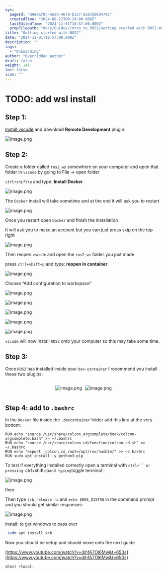 ```yaml
---
sys:
  pageId: "89e0a78c-4e2b-4070-b327-d28cb0694742"
  createdTime: "2024-08-21T00:24:00.000Z"
  lastEditedTime: "2024-11-01T18:57:00.000Z"
  propFilepath: "docs/Guides/intro_to_ROS2/Getting started with ROS2.md"
title: "Getting started with ROS2"
date: "2024-11-01T18:57:00.000Z"
description: ""
tags:
  - "Onboarding"
author: "Overridden author"
draft: false
weight: 141
toc: false
icon: ""
---
```


# TODO: add wsl install

## Step 1:

[Install vscode](https://code.visualstudio.com/download) and download **Remote Development** plugin:

![image.png](https://prod-files-secure.s3.us-west-2.amazonaws.com/d518164a-d88e-44d1-a4ee-3adb3bd8bce0/efb52993-1881-4a40-b95e-6f020334f022/image.png?X-Amz-Algorithm=AWS4-HMAC-SHA256&X-Amz-Content-Sha256=UNSIGNED-PAYLOAD&X-Amz-Credential=ASIAZI2LB4667KRJKJSY%2F20250215%2Fus-west-2%2Fs3%2Faws4_request&X-Amz-Date=20250215T003524Z&X-Amz-Expires=3600&X-Amz-Security-Token=IQoJb3JpZ2luX2VjEBAaCXVzLXdlc3QtMiJIMEYCIQDOwkpgIM%2BfLvZsd8KgVxkPMI3dMPq6q2xqX%2F4iKcX6MAIhAJgKTxSkrSkdiyYCf5s00tN82HrxMWtuSo7D96bZK4luKv8DCDkQABoMNjM3NDIzMTgzODA1IgyEkGpesTi9JHBBZwoq3AMNwnFQF8KunW8Ohbm45Zt7GRbk2n3C0I%2FGqwQNs7ezogP9RgjnTCnZiI8dhxcSIQuUDOj0WktPD%2Bv5y6g8JURjNX86BXjQ%2F1T%2FZmVsmTOWtP%2F6Ay4APKa9Cnn%2BOd1XT56O%2BaB9Mhd14t3ecValKhC0%2BxoL7topNtWMdJQk14%2B4QQ66nlNH%2Fbepy2G1i%2BKR1R9JJ4o5G%2F%2BrA9zP2VOAuLORRT48hftjWuPTOj32QmqCDWKHpKqovcRYxQGHAAtJ7ZgqATlvzMkB0mDBexpmF30hTlrHihUp0BJaED5svaYBwyELLCqLYVQvvKqaB7f9OdcG49tfqScdTKU2T1ivxvLR0RI22QX6H25c8ybeJvt8lcNyjeLXhBadq2o%2Bu734y3vdvnJVI9dSRAHlXYny2bqXh%2BeTbnKIDRSd8W4zth4IPxoue1u1t54aQPpPnFWkRMcpYzzQHGCpTJg3wET0Hi2K69IfgYmSArcyVtrHt8l5fnumc%2B96UueOKmqoS4MmDftTF%2BR5hkLs25VmjFHx75%2FGRo9JK0cMoXE5g1HiNVrrgZ1%2FFp9zUhkEskYPTM7CRWgRPD9oQc4sjnfXYUTkh4NFVEOhEdHF36ecpNl%2FPzEHmFk%2FSiX0P4ZVMwNsvDDxtL%2B9BjqkAfGdD%2Bdk4MWWBVv80FbJUg9AlJ5sjqYfmPiC1z%2B1Hx6%2BKrAtLozquAKl9xKK%2B%2B9Hu5LuV2IkyU%2Bzn5oI4zd3U6JW0vGAizTGI5cqK7z0lNJngYKhVIDsi3KfJx%2BEdA8eLIt2yYl2GAdq2VdsbLoxPDfmlwdRM6EOZdH%2FmzCayK0xb21JetDFLzUZ9Qjla4ViKxYkcK3B1MEnpmB0LrmQWoMzmtOJ&X-Amz-Signature=497b980ee175dc965b7fed0efeae6e2575489264327c83bc218d9fdeb9dcee3b&X-Amz-SignedHeaders=host&x-id=GetObject)

## Step 2:

Create a folder called `ros2_ws` somewhere on your computer and open that folder in `vscode` by going to File → open folder 

`ctrl+shift+p` and type: **Install Docker**

![image.png](https://prod-files-secure.s3.us-west-2.amazonaws.com/d518164a-d88e-44d1-a4ee-3adb3bd8bce0/2269dc0e-1cd5-47ff-bceb-c04ad9b2eab0/image.png?X-Amz-Algorithm=AWS4-HMAC-SHA256&X-Amz-Content-Sha256=UNSIGNED-PAYLOAD&X-Amz-Credential=ASIAZI2LB4667KRJKJSY%2F20250215%2Fus-west-2%2Fs3%2Faws4_request&X-Amz-Date=20250215T003524Z&X-Amz-Expires=3600&X-Amz-Security-Token=IQoJb3JpZ2luX2VjEBAaCXVzLXdlc3QtMiJIMEYCIQDOwkpgIM%2BfLvZsd8KgVxkPMI3dMPq6q2xqX%2F4iKcX6MAIhAJgKTxSkrSkdiyYCf5s00tN82HrxMWtuSo7D96bZK4luKv8DCDkQABoMNjM3NDIzMTgzODA1IgyEkGpesTi9JHBBZwoq3AMNwnFQF8KunW8Ohbm45Zt7GRbk2n3C0I%2FGqwQNs7ezogP9RgjnTCnZiI8dhxcSIQuUDOj0WktPD%2Bv5y6g8JURjNX86BXjQ%2F1T%2FZmVsmTOWtP%2F6Ay4APKa9Cnn%2BOd1XT56O%2BaB9Mhd14t3ecValKhC0%2BxoL7topNtWMdJQk14%2B4QQ66nlNH%2Fbepy2G1i%2BKR1R9JJ4o5G%2F%2BrA9zP2VOAuLORRT48hftjWuPTOj32QmqCDWKHpKqovcRYxQGHAAtJ7ZgqATlvzMkB0mDBexpmF30hTlrHihUp0BJaED5svaYBwyELLCqLYVQvvKqaB7f9OdcG49tfqScdTKU2T1ivxvLR0RI22QX6H25c8ybeJvt8lcNyjeLXhBadq2o%2Bu734y3vdvnJVI9dSRAHlXYny2bqXh%2BeTbnKIDRSd8W4zth4IPxoue1u1t54aQPpPnFWkRMcpYzzQHGCpTJg3wET0Hi2K69IfgYmSArcyVtrHt8l5fnumc%2B96UueOKmqoS4MmDftTF%2BR5hkLs25VmjFHx75%2FGRo9JK0cMoXE5g1HiNVrrgZ1%2FFp9zUhkEskYPTM7CRWgRPD9oQc4sjnfXYUTkh4NFVEOhEdHF36ecpNl%2FPzEHmFk%2FSiX0P4ZVMwNsvDDxtL%2B9BjqkAfGdD%2Bdk4MWWBVv80FbJUg9AlJ5sjqYfmPiC1z%2B1Hx6%2BKrAtLozquAKl9xKK%2B%2B9Hu5LuV2IkyU%2Bzn5oI4zd3U6JW0vGAizTGI5cqK7z0lNJngYKhVIDsi3KfJx%2BEdA8eLIt2yYl2GAdq2VdsbLoxPDfmlwdRM6EOZdH%2FmzCayK0xb21JetDFLzUZ9Qjla4ViKxYkcK3B1MEnpmB0LrmQWoMzmtOJ&X-Amz-Signature=2fc0e0d11ae6bbe1fe084b9ce4877ebc4f2df95e5e79aa174e141d2cb86e5b96&X-Amz-SignedHeaders=host&x-id=GetObject)

The `Docker` install will take sometime and at the end it will ask you to restart

![image.png](https://prod-files-secure.s3.us-west-2.amazonaws.com/d518164a-d88e-44d1-a4ee-3adb3bd8bce0/ed233f78-be33-4b1f-b89c-9c346c0e961e/image.png?X-Amz-Algorithm=AWS4-HMAC-SHA256&X-Amz-Content-Sha256=UNSIGNED-PAYLOAD&X-Amz-Credential=ASIAZI2LB4667KRJKJSY%2F20250215%2Fus-west-2%2Fs3%2Faws4_request&X-Amz-Date=20250215T003524Z&X-Amz-Expires=3600&X-Amz-Security-Token=IQoJb3JpZ2luX2VjEBAaCXVzLXdlc3QtMiJIMEYCIQDOwkpgIM%2BfLvZsd8KgVxkPMI3dMPq6q2xqX%2F4iKcX6MAIhAJgKTxSkrSkdiyYCf5s00tN82HrxMWtuSo7D96bZK4luKv8DCDkQABoMNjM3NDIzMTgzODA1IgyEkGpesTi9JHBBZwoq3AMNwnFQF8KunW8Ohbm45Zt7GRbk2n3C0I%2FGqwQNs7ezogP9RgjnTCnZiI8dhxcSIQuUDOj0WktPD%2Bv5y6g8JURjNX86BXjQ%2F1T%2FZmVsmTOWtP%2F6Ay4APKa9Cnn%2BOd1XT56O%2BaB9Mhd14t3ecValKhC0%2BxoL7topNtWMdJQk14%2B4QQ66nlNH%2Fbepy2G1i%2BKR1R9JJ4o5G%2F%2BrA9zP2VOAuLORRT48hftjWuPTOj32QmqCDWKHpKqovcRYxQGHAAtJ7ZgqATlvzMkB0mDBexpmF30hTlrHihUp0BJaED5svaYBwyELLCqLYVQvvKqaB7f9OdcG49tfqScdTKU2T1ivxvLR0RI22QX6H25c8ybeJvt8lcNyjeLXhBadq2o%2Bu734y3vdvnJVI9dSRAHlXYny2bqXh%2BeTbnKIDRSd8W4zth4IPxoue1u1t54aQPpPnFWkRMcpYzzQHGCpTJg3wET0Hi2K69IfgYmSArcyVtrHt8l5fnumc%2B96UueOKmqoS4MmDftTF%2BR5hkLs25VmjFHx75%2FGRo9JK0cMoXE5g1HiNVrrgZ1%2FFp9zUhkEskYPTM7CRWgRPD9oQc4sjnfXYUTkh4NFVEOhEdHF36ecpNl%2FPzEHmFk%2FSiX0P4ZVMwNsvDDxtL%2B9BjqkAfGdD%2Bdk4MWWBVv80FbJUg9AlJ5sjqYfmPiC1z%2B1Hx6%2BKrAtLozquAKl9xKK%2B%2B9Hu5LuV2IkyU%2Bzn5oI4zd3U6JW0vGAizTGI5cqK7z0lNJngYKhVIDsi3KfJx%2BEdA8eLIt2yYl2GAdq2VdsbLoxPDfmlwdRM6EOZdH%2FmzCayK0xb21JetDFLzUZ9Qjla4ViKxYkcK3B1MEnpmB0LrmQWoMzmtOJ&X-Amz-Signature=c2afd34a2f4fa3bf913f40ac9b0497bc207eb08f59092f211b5317c9876f686c&X-Amz-SignedHeaders=host&x-id=GetObject)

Once you restart open `Docker` and finish the installation

It will ask you to make an account but you can just press skip on the top right

![image.png](https://prod-files-secure.s3.us-west-2.amazonaws.com/d518164a-d88e-44d1-a4ee-3adb3bd8bce0/21010ad9-1659-4fd9-9f59-9932a09b2a3d/image.png?X-Amz-Algorithm=AWS4-HMAC-SHA256&X-Amz-Content-Sha256=UNSIGNED-PAYLOAD&X-Amz-Credential=ASIAZI2LB4667KRJKJSY%2F20250215%2Fus-west-2%2Fs3%2Faws4_request&X-Amz-Date=20250215T003524Z&X-Amz-Expires=3600&X-Amz-Security-Token=IQoJb3JpZ2luX2VjEBAaCXVzLXdlc3QtMiJIMEYCIQDOwkpgIM%2BfLvZsd8KgVxkPMI3dMPq6q2xqX%2F4iKcX6MAIhAJgKTxSkrSkdiyYCf5s00tN82HrxMWtuSo7D96bZK4luKv8DCDkQABoMNjM3NDIzMTgzODA1IgyEkGpesTi9JHBBZwoq3AMNwnFQF8KunW8Ohbm45Zt7GRbk2n3C0I%2FGqwQNs7ezogP9RgjnTCnZiI8dhxcSIQuUDOj0WktPD%2Bv5y6g8JURjNX86BXjQ%2F1T%2FZmVsmTOWtP%2F6Ay4APKa9Cnn%2BOd1XT56O%2BaB9Mhd14t3ecValKhC0%2BxoL7topNtWMdJQk14%2B4QQ66nlNH%2Fbepy2G1i%2BKR1R9JJ4o5G%2F%2BrA9zP2VOAuLORRT48hftjWuPTOj32QmqCDWKHpKqovcRYxQGHAAtJ7ZgqATlvzMkB0mDBexpmF30hTlrHihUp0BJaED5svaYBwyELLCqLYVQvvKqaB7f9OdcG49tfqScdTKU2T1ivxvLR0RI22QX6H25c8ybeJvt8lcNyjeLXhBadq2o%2Bu734y3vdvnJVI9dSRAHlXYny2bqXh%2BeTbnKIDRSd8W4zth4IPxoue1u1t54aQPpPnFWkRMcpYzzQHGCpTJg3wET0Hi2K69IfgYmSArcyVtrHt8l5fnumc%2B96UueOKmqoS4MmDftTF%2BR5hkLs25VmjFHx75%2FGRo9JK0cMoXE5g1HiNVrrgZ1%2FFp9zUhkEskYPTM7CRWgRPD9oQc4sjnfXYUTkh4NFVEOhEdHF36ecpNl%2FPzEHmFk%2FSiX0P4ZVMwNsvDDxtL%2B9BjqkAfGdD%2Bdk4MWWBVv80FbJUg9AlJ5sjqYfmPiC1z%2B1Hx6%2BKrAtLozquAKl9xKK%2B%2B9Hu5LuV2IkyU%2Bzn5oI4zd3U6JW0vGAizTGI5cqK7z0lNJngYKhVIDsi3KfJx%2BEdA8eLIt2yYl2GAdq2VdsbLoxPDfmlwdRM6EOZdH%2FmzCayK0xb21JetDFLzUZ9Qjla4ViKxYkcK3B1MEnpmB0LrmQWoMzmtOJ&X-Amz-Signature=352c06c0e7409dd647124e332db204eb1a9fca78cfbd390dedb92ec6c554999c&X-Amz-SignedHeaders=host&x-id=GetObject)

Then reopen `vscode` and open the `ros2_ws` folder you just made

press `ctrl+shift+p` and type: **reopen in container**

![image.png](https://prod-files-secure.s3.us-west-2.amazonaws.com/d518164a-d88e-44d1-a4ee-3adb3bd8bce0/4e93b8c2-41ad-488c-8095-c74205196118/image.png?X-Amz-Algorithm=AWS4-HMAC-SHA256&X-Amz-Content-Sha256=UNSIGNED-PAYLOAD&X-Amz-Credential=ASIAZI2LB4667KRJKJSY%2F20250215%2Fus-west-2%2Fs3%2Faws4_request&X-Amz-Date=20250215T003524Z&X-Amz-Expires=3600&X-Amz-Security-Token=IQoJb3JpZ2luX2VjEBAaCXVzLXdlc3QtMiJIMEYCIQDOwkpgIM%2BfLvZsd8KgVxkPMI3dMPq6q2xqX%2F4iKcX6MAIhAJgKTxSkrSkdiyYCf5s00tN82HrxMWtuSo7D96bZK4luKv8DCDkQABoMNjM3NDIzMTgzODA1IgyEkGpesTi9JHBBZwoq3AMNwnFQF8KunW8Ohbm45Zt7GRbk2n3C0I%2FGqwQNs7ezogP9RgjnTCnZiI8dhxcSIQuUDOj0WktPD%2Bv5y6g8JURjNX86BXjQ%2F1T%2FZmVsmTOWtP%2F6Ay4APKa9Cnn%2BOd1XT56O%2BaB9Mhd14t3ecValKhC0%2BxoL7topNtWMdJQk14%2B4QQ66nlNH%2Fbepy2G1i%2BKR1R9JJ4o5G%2F%2BrA9zP2VOAuLORRT48hftjWuPTOj32QmqCDWKHpKqovcRYxQGHAAtJ7ZgqATlvzMkB0mDBexpmF30hTlrHihUp0BJaED5svaYBwyELLCqLYVQvvKqaB7f9OdcG49tfqScdTKU2T1ivxvLR0RI22QX6H25c8ybeJvt8lcNyjeLXhBadq2o%2Bu734y3vdvnJVI9dSRAHlXYny2bqXh%2BeTbnKIDRSd8W4zth4IPxoue1u1t54aQPpPnFWkRMcpYzzQHGCpTJg3wET0Hi2K69IfgYmSArcyVtrHt8l5fnumc%2B96UueOKmqoS4MmDftTF%2BR5hkLs25VmjFHx75%2FGRo9JK0cMoXE5g1HiNVrrgZ1%2FFp9zUhkEskYPTM7CRWgRPD9oQc4sjnfXYUTkh4NFVEOhEdHF36ecpNl%2FPzEHmFk%2FSiX0P4ZVMwNsvDDxtL%2B9BjqkAfGdD%2Bdk4MWWBVv80FbJUg9AlJ5sjqYfmPiC1z%2B1Hx6%2BKrAtLozquAKl9xKK%2B%2B9Hu5LuV2IkyU%2Bzn5oI4zd3U6JW0vGAizTGI5cqK7z0lNJngYKhVIDsi3KfJx%2BEdA8eLIt2yYl2GAdq2VdsbLoxPDfmlwdRM6EOZdH%2FmzCayK0xb21JetDFLzUZ9Qjla4ViKxYkcK3B1MEnpmB0LrmQWoMzmtOJ&X-Amz-Signature=f3a0dedca58d8f677741d65557711f88dd0b17f248700bff81a4ac7967a6d9e4&X-Amz-SignedHeaders=host&x-id=GetObject)

Choose “Add configuration to workspace”

![image.png](https://prod-files-secure.s3.us-west-2.amazonaws.com/d518164a-d88e-44d1-a4ee-3adb3bd8bce0/9560b282-5060-4989-ba37-97e7b2c22476/image.png?X-Amz-Algorithm=AWS4-HMAC-SHA256&X-Amz-Content-Sha256=UNSIGNED-PAYLOAD&X-Amz-Credential=ASIAZI2LB4667KRJKJSY%2F20250215%2Fus-west-2%2Fs3%2Faws4_request&X-Amz-Date=20250215T003524Z&X-Amz-Expires=3600&X-Amz-Security-Token=IQoJb3JpZ2luX2VjEBAaCXVzLXdlc3QtMiJIMEYCIQDOwkpgIM%2BfLvZsd8KgVxkPMI3dMPq6q2xqX%2F4iKcX6MAIhAJgKTxSkrSkdiyYCf5s00tN82HrxMWtuSo7D96bZK4luKv8DCDkQABoMNjM3NDIzMTgzODA1IgyEkGpesTi9JHBBZwoq3AMNwnFQF8KunW8Ohbm45Zt7GRbk2n3C0I%2FGqwQNs7ezogP9RgjnTCnZiI8dhxcSIQuUDOj0WktPD%2Bv5y6g8JURjNX86BXjQ%2F1T%2FZmVsmTOWtP%2F6Ay4APKa9Cnn%2BOd1XT56O%2BaB9Mhd14t3ecValKhC0%2BxoL7topNtWMdJQk14%2B4QQ66nlNH%2Fbepy2G1i%2BKR1R9JJ4o5G%2F%2BrA9zP2VOAuLORRT48hftjWuPTOj32QmqCDWKHpKqovcRYxQGHAAtJ7ZgqATlvzMkB0mDBexpmF30hTlrHihUp0BJaED5svaYBwyELLCqLYVQvvKqaB7f9OdcG49tfqScdTKU2T1ivxvLR0RI22QX6H25c8ybeJvt8lcNyjeLXhBadq2o%2Bu734y3vdvnJVI9dSRAHlXYny2bqXh%2BeTbnKIDRSd8W4zth4IPxoue1u1t54aQPpPnFWkRMcpYzzQHGCpTJg3wET0Hi2K69IfgYmSArcyVtrHt8l5fnumc%2B96UueOKmqoS4MmDftTF%2BR5hkLs25VmjFHx75%2FGRo9JK0cMoXE5g1HiNVrrgZ1%2FFp9zUhkEskYPTM7CRWgRPD9oQc4sjnfXYUTkh4NFVEOhEdHF36ecpNl%2FPzEHmFk%2FSiX0P4ZVMwNsvDDxtL%2B9BjqkAfGdD%2Bdk4MWWBVv80FbJUg9AlJ5sjqYfmPiC1z%2B1Hx6%2BKrAtLozquAKl9xKK%2B%2B9Hu5LuV2IkyU%2Bzn5oI4zd3U6JW0vGAizTGI5cqK7z0lNJngYKhVIDsi3KfJx%2BEdA8eLIt2yYl2GAdq2VdsbLoxPDfmlwdRM6EOZdH%2FmzCayK0xb21JetDFLzUZ9Qjla4ViKxYkcK3B1MEnpmB0LrmQWoMzmtOJ&X-Amz-Signature=d2a4895b9518981a237141965c54e5b7f9818b667df44c8dedb853a30414ee72&X-Amz-SignedHeaders=host&x-id=GetObject)

![image.png](https://prod-files-secure.s3.us-west-2.amazonaws.com/d518164a-d88e-44d1-a4ee-3adb3bd8bce0/2ee63f81-886b-48e8-a553-dc6e5eac99e4/image.png?X-Amz-Algorithm=AWS4-HMAC-SHA256&X-Amz-Content-Sha256=UNSIGNED-PAYLOAD&X-Amz-Credential=ASIAZI2LB4667KRJKJSY%2F20250215%2Fus-west-2%2Fs3%2Faws4_request&X-Amz-Date=20250215T003524Z&X-Amz-Expires=3600&X-Amz-Security-Token=IQoJb3JpZ2luX2VjEBAaCXVzLXdlc3QtMiJIMEYCIQDOwkpgIM%2BfLvZsd8KgVxkPMI3dMPq6q2xqX%2F4iKcX6MAIhAJgKTxSkrSkdiyYCf5s00tN82HrxMWtuSo7D96bZK4luKv8DCDkQABoMNjM3NDIzMTgzODA1IgyEkGpesTi9JHBBZwoq3AMNwnFQF8KunW8Ohbm45Zt7GRbk2n3C0I%2FGqwQNs7ezogP9RgjnTCnZiI8dhxcSIQuUDOj0WktPD%2Bv5y6g8JURjNX86BXjQ%2F1T%2FZmVsmTOWtP%2F6Ay4APKa9Cnn%2BOd1XT56O%2BaB9Mhd14t3ecValKhC0%2BxoL7topNtWMdJQk14%2B4QQ66nlNH%2Fbepy2G1i%2BKR1R9JJ4o5G%2F%2BrA9zP2VOAuLORRT48hftjWuPTOj32QmqCDWKHpKqovcRYxQGHAAtJ7ZgqATlvzMkB0mDBexpmF30hTlrHihUp0BJaED5svaYBwyELLCqLYVQvvKqaB7f9OdcG49tfqScdTKU2T1ivxvLR0RI22QX6H25c8ybeJvt8lcNyjeLXhBadq2o%2Bu734y3vdvnJVI9dSRAHlXYny2bqXh%2BeTbnKIDRSd8W4zth4IPxoue1u1t54aQPpPnFWkRMcpYzzQHGCpTJg3wET0Hi2K69IfgYmSArcyVtrHt8l5fnumc%2B96UueOKmqoS4MmDftTF%2BR5hkLs25VmjFHx75%2FGRo9JK0cMoXE5g1HiNVrrgZ1%2FFp9zUhkEskYPTM7CRWgRPD9oQc4sjnfXYUTkh4NFVEOhEdHF36ecpNl%2FPzEHmFk%2FSiX0P4ZVMwNsvDDxtL%2B9BjqkAfGdD%2Bdk4MWWBVv80FbJUg9AlJ5sjqYfmPiC1z%2B1Hx6%2BKrAtLozquAKl9xKK%2B%2B9Hu5LuV2IkyU%2Bzn5oI4zd3U6JW0vGAizTGI5cqK7z0lNJngYKhVIDsi3KfJx%2BEdA8eLIt2yYl2GAdq2VdsbLoxPDfmlwdRM6EOZdH%2FmzCayK0xb21JetDFLzUZ9Qjla4ViKxYkcK3B1MEnpmB0LrmQWoMzmtOJ&X-Amz-Signature=5d764e0ea99fdf6da642eb77d11b788201005c9a25936e44d3d64e098c3c0286&X-Amz-SignedHeaders=host&x-id=GetObject)

![image.png](https://prod-files-secure.s3.us-west-2.amazonaws.com/d518164a-d88e-44d1-a4ee-3adb3bd8bce0/ae1580b2-b048-407e-aed9-b584224a7a04/image.png?X-Amz-Algorithm=AWS4-HMAC-SHA256&X-Amz-Content-Sha256=UNSIGNED-PAYLOAD&X-Amz-Credential=ASIAZI2LB4667KRJKJSY%2F20250215%2Fus-west-2%2Fs3%2Faws4_request&X-Amz-Date=20250215T003524Z&X-Amz-Expires=3600&X-Amz-Security-Token=IQoJb3JpZ2luX2VjEBAaCXVzLXdlc3QtMiJIMEYCIQDOwkpgIM%2BfLvZsd8KgVxkPMI3dMPq6q2xqX%2F4iKcX6MAIhAJgKTxSkrSkdiyYCf5s00tN82HrxMWtuSo7D96bZK4luKv8DCDkQABoMNjM3NDIzMTgzODA1IgyEkGpesTi9JHBBZwoq3AMNwnFQF8KunW8Ohbm45Zt7GRbk2n3C0I%2FGqwQNs7ezogP9RgjnTCnZiI8dhxcSIQuUDOj0WktPD%2Bv5y6g8JURjNX86BXjQ%2F1T%2FZmVsmTOWtP%2F6Ay4APKa9Cnn%2BOd1XT56O%2BaB9Mhd14t3ecValKhC0%2BxoL7topNtWMdJQk14%2B4QQ66nlNH%2Fbepy2G1i%2BKR1R9JJ4o5G%2F%2BrA9zP2VOAuLORRT48hftjWuPTOj32QmqCDWKHpKqovcRYxQGHAAtJ7ZgqATlvzMkB0mDBexpmF30hTlrHihUp0BJaED5svaYBwyELLCqLYVQvvKqaB7f9OdcG49tfqScdTKU2T1ivxvLR0RI22QX6H25c8ybeJvt8lcNyjeLXhBadq2o%2Bu734y3vdvnJVI9dSRAHlXYny2bqXh%2BeTbnKIDRSd8W4zth4IPxoue1u1t54aQPpPnFWkRMcpYzzQHGCpTJg3wET0Hi2K69IfgYmSArcyVtrHt8l5fnumc%2B96UueOKmqoS4MmDftTF%2BR5hkLs25VmjFHx75%2FGRo9JK0cMoXE5g1HiNVrrgZ1%2FFp9zUhkEskYPTM7CRWgRPD9oQc4sjnfXYUTkh4NFVEOhEdHF36ecpNl%2FPzEHmFk%2FSiX0P4ZVMwNsvDDxtL%2B9BjqkAfGdD%2Bdk4MWWBVv80FbJUg9AlJ5sjqYfmPiC1z%2B1Hx6%2BKrAtLozquAKl9xKK%2B%2B9Hu5LuV2IkyU%2Bzn5oI4zd3U6JW0vGAizTGI5cqK7z0lNJngYKhVIDsi3KfJx%2BEdA8eLIt2yYl2GAdq2VdsbLoxPDfmlwdRM6EOZdH%2FmzCayK0xb21JetDFLzUZ9Qjla4ViKxYkcK3B1MEnpmB0LrmQWoMzmtOJ&X-Amz-Signature=a20c22c05e4758b5597a8213b0e2c7d76314a6cb18a1fa0be4ec7c20ca8089c5&X-Amz-SignedHeaders=host&x-id=GetObject)

![image.png](https://prod-files-secure.s3.us-west-2.amazonaws.com/d518164a-d88e-44d1-a4ee-3adb3bd8bce0/53255b28-f75e-430f-b9e3-c0ac8577e42b/image.png?X-Amz-Algorithm=AWS4-HMAC-SHA256&X-Amz-Content-Sha256=UNSIGNED-PAYLOAD&X-Amz-Credential=ASIAZI2LB4667KRJKJSY%2F20250215%2Fus-west-2%2Fs3%2Faws4_request&X-Amz-Date=20250215T003524Z&X-Amz-Expires=3600&X-Amz-Security-Token=IQoJb3JpZ2luX2VjEBAaCXVzLXdlc3QtMiJIMEYCIQDOwkpgIM%2BfLvZsd8KgVxkPMI3dMPq6q2xqX%2F4iKcX6MAIhAJgKTxSkrSkdiyYCf5s00tN82HrxMWtuSo7D96bZK4luKv8DCDkQABoMNjM3NDIzMTgzODA1IgyEkGpesTi9JHBBZwoq3AMNwnFQF8KunW8Ohbm45Zt7GRbk2n3C0I%2FGqwQNs7ezogP9RgjnTCnZiI8dhxcSIQuUDOj0WktPD%2Bv5y6g8JURjNX86BXjQ%2F1T%2FZmVsmTOWtP%2F6Ay4APKa9Cnn%2BOd1XT56O%2BaB9Mhd14t3ecValKhC0%2BxoL7topNtWMdJQk14%2B4QQ66nlNH%2Fbepy2G1i%2BKR1R9JJ4o5G%2F%2BrA9zP2VOAuLORRT48hftjWuPTOj32QmqCDWKHpKqovcRYxQGHAAtJ7ZgqATlvzMkB0mDBexpmF30hTlrHihUp0BJaED5svaYBwyELLCqLYVQvvKqaB7f9OdcG49tfqScdTKU2T1ivxvLR0RI22QX6H25c8ybeJvt8lcNyjeLXhBadq2o%2Bu734y3vdvnJVI9dSRAHlXYny2bqXh%2BeTbnKIDRSd8W4zth4IPxoue1u1t54aQPpPnFWkRMcpYzzQHGCpTJg3wET0Hi2K69IfgYmSArcyVtrHt8l5fnumc%2B96UueOKmqoS4MmDftTF%2BR5hkLs25VmjFHx75%2FGRo9JK0cMoXE5g1HiNVrrgZ1%2FFp9zUhkEskYPTM7CRWgRPD9oQc4sjnfXYUTkh4NFVEOhEdHF36ecpNl%2FPzEHmFk%2FSiX0P4ZVMwNsvDDxtL%2B9BjqkAfGdD%2Bdk4MWWBVv80FbJUg9AlJ5sjqYfmPiC1z%2B1Hx6%2BKrAtLozquAKl9xKK%2B%2B9Hu5LuV2IkyU%2Bzn5oI4zd3U6JW0vGAizTGI5cqK7z0lNJngYKhVIDsi3KfJx%2BEdA8eLIt2yYl2GAdq2VdsbLoxPDfmlwdRM6EOZdH%2FmzCayK0xb21JetDFLzUZ9Qjla4ViKxYkcK3B1MEnpmB0LrmQWoMzmtOJ&X-Amz-Signature=3f8c2265088ef7504bc3caedfdf07cfdeac257517d8bb60226fbe8b860e3e806&X-Amz-SignedHeaders=host&x-id=GetObject)

![image.png](https://prod-files-secure.s3.us-west-2.amazonaws.com/d518164a-d88e-44d1-a4ee-3adb3bd8bce0/7c562767-5af9-4ffb-97d1-327bcdf4ee00/image.png?X-Amz-Algorithm=AWS4-HMAC-SHA256&X-Amz-Content-Sha256=UNSIGNED-PAYLOAD&X-Amz-Credential=ASIAZI2LB4667KRJKJSY%2F20250215%2Fus-west-2%2Fs3%2Faws4_request&X-Amz-Date=20250215T003524Z&X-Amz-Expires=3600&X-Amz-Security-Token=IQoJb3JpZ2luX2VjEBAaCXVzLXdlc3QtMiJIMEYCIQDOwkpgIM%2BfLvZsd8KgVxkPMI3dMPq6q2xqX%2F4iKcX6MAIhAJgKTxSkrSkdiyYCf5s00tN82HrxMWtuSo7D96bZK4luKv8DCDkQABoMNjM3NDIzMTgzODA1IgyEkGpesTi9JHBBZwoq3AMNwnFQF8KunW8Ohbm45Zt7GRbk2n3C0I%2FGqwQNs7ezogP9RgjnTCnZiI8dhxcSIQuUDOj0WktPD%2Bv5y6g8JURjNX86BXjQ%2F1T%2FZmVsmTOWtP%2F6Ay4APKa9Cnn%2BOd1XT56O%2BaB9Mhd14t3ecValKhC0%2BxoL7topNtWMdJQk14%2B4QQ66nlNH%2Fbepy2G1i%2BKR1R9JJ4o5G%2F%2BrA9zP2VOAuLORRT48hftjWuPTOj32QmqCDWKHpKqovcRYxQGHAAtJ7ZgqATlvzMkB0mDBexpmF30hTlrHihUp0BJaED5svaYBwyELLCqLYVQvvKqaB7f9OdcG49tfqScdTKU2T1ivxvLR0RI22QX6H25c8ybeJvt8lcNyjeLXhBadq2o%2Bu734y3vdvnJVI9dSRAHlXYny2bqXh%2BeTbnKIDRSd8W4zth4IPxoue1u1t54aQPpPnFWkRMcpYzzQHGCpTJg3wET0Hi2K69IfgYmSArcyVtrHt8l5fnumc%2B96UueOKmqoS4MmDftTF%2BR5hkLs25VmjFHx75%2FGRo9JK0cMoXE5g1HiNVrrgZ1%2FFp9zUhkEskYPTM7CRWgRPD9oQc4sjnfXYUTkh4NFVEOhEdHF36ecpNl%2FPzEHmFk%2FSiX0P4ZVMwNsvDDxtL%2B9BjqkAfGdD%2Bdk4MWWBVv80FbJUg9AlJ5sjqYfmPiC1z%2B1Hx6%2BKrAtLozquAKl9xKK%2B%2B9Hu5LuV2IkyU%2Bzn5oI4zd3U6JW0vGAizTGI5cqK7z0lNJngYKhVIDsi3KfJx%2BEdA8eLIt2yYl2GAdq2VdsbLoxPDfmlwdRM6EOZdH%2FmzCayK0xb21JetDFLzUZ9Qjla4ViKxYkcK3B1MEnpmB0LrmQWoMzmtOJ&X-Amz-Signature=ef635913f65ca8428f564eb1244b6680ba27650e73ad0fdb586ec6073fc331bb&X-Amz-SignedHeaders=host&x-id=GetObject)

`vscode` will now install `ROS2` onto your computer so this may take some time.

## Step 3:

Once `ROS2` has installed inside your `dev-container` I recommend you install these two plugins:

<div style="display: flex;flex-direction: row; column-gap:10px; max-width: 630px;justify-content: center;">
<div>

![image.png](https://prod-files-secure.s3.us-west-2.amazonaws.com/d518164a-d88e-44d1-a4ee-3adb3bd8bce0/3fc3d550-5a54-4ba1-ba6b-faa01cdb7369/image.png?X-Amz-Algorithm=AWS4-HMAC-SHA256&X-Amz-Content-Sha256=UNSIGNED-PAYLOAD&X-Amz-Credential=ASIAZI2LB46637A6G7BG%2F20250215%2Fus-west-2%2Fs3%2Faws4_request&X-Amz-Date=20250215T003525Z&X-Amz-Expires=3600&X-Amz-Security-Token=IQoJb3JpZ2luX2VjEBAaCXVzLXdlc3QtMiJHMEUCIDgVEyDCGwFYo3hPmqfXEdXDtSea0D8N5y3VsAjEGqUpAiEAwKr%2BdP%2BUSQKoKxOHrTKGVBw%2BV2DhrjMO%2FozRztmPrCwq%2FwMIORAAGgw2Mzc0MjMxODM4MDUiDAbppAAxYmx8aTpnLircA%2FE8Hg%2BivPq7Ay%2BI%2FuBHB7xbMLcxiKLqF%2Bg0yyMlNOuw%2Fb94GMBnLMA7PbsJ%2FHiGqyexExtTw8ICSjyLMV5Uu0RDAHUPm62bQ5MGBstRQNTsWTKhY0h54Ye1HupgGtyurrSlXSiA6LuOSGtyuy8IA%2BQhEN03vXFQTaEGMUAL5yXN6cWqOaBBU%2F28RQWeJnAPbRFIZ0HmsaCBwUbrSLruvksfYAiLTIDapr9UGjwxFRg3yS%2FuI2cmkEIHBrKLqtgU1H2tIIpvSjHbvOzk6CsolCBkWDti5PO7vKtlMW1iazlcDcRQ0dt4kYEOfR4wraISi4Zxb5yXJv55z9CbgQc%2BuRTCgZHS4Bn4Ytu3%2B%2B%2F29dPzKsd%2BCd1Igi4SuyBWI8UQkrxUHAH%2BXQeJktyy6AiMuHvqCT7Sv9X7S6cVMgseR8jELsWHGKrKpAoQoUsZq7PrKTwN49fxuxr3Y4cCPeFfstNMTsxcCG0G7u%2BpVCMkHfGN395gBxz4zlvg%2FBZW%2B7LIYgRsUO3B5SC72hev1vr0Le2oDwxzfqobbY7qbjknwMYt2ZDenPZdkp33vH%2FMa7IUHFQflfrUFqTbAp2QLhpMjOwU1Up7vZkYyD9jIpkosudQWpKDcnjsMERkt8w0MN60v70GOqUBNBsDYQqW%2B%2Fpcb%2BIQE0r%2B7lVwkVUU5PWFI2GLfcLPJKo6A%2FNTdqbeVP37ZcE%2B0tHcEpvhkN5TwP6fbC2LsM1NFTR5zOPEGX06COV0qC2dZLkOkwCxnCkD5M8F5r6zrW73BTd1y7fydo3FoLDmlpWAUknfEERd%2F320jI47VKqzY4Of%2FKEKyaTaL2eNsfahmy6MkYNehsVqRo4k50ggBJbCtrsbmek2&X-Amz-Signature=e1523c4d2b87c3527dc2f69ceda9aa207988d0587f80b67416a7ce6e1c215218&X-Amz-SignedHeaders=host&x-id=GetObject)

</div>
<div>

![image.png](https://prod-files-secure.s3.us-west-2.amazonaws.com/d518164a-d88e-44d1-a4ee-3adb3bd8bce0/d994cc66-13c2-4093-a5a3-f84cf4601a82/image.png?X-Amz-Algorithm=AWS4-HMAC-SHA256&X-Amz-Content-Sha256=UNSIGNED-PAYLOAD&X-Amz-Credential=ASIAZI2LB4665CFZ4CLW%2F20250215%2Fus-west-2%2Fs3%2Faws4_request&X-Amz-Date=20250215T003526Z&X-Amz-Expires=3600&X-Amz-Security-Token=IQoJb3JpZ2luX2VjEBAaCXVzLXdlc3QtMiJGMEQCIHs%2F27W5fyF0itaHTBxw2NMXvMTOLauxKyghuK6DIJi5AiAZq8zMRz6lgq75EpNJvbqQAd9vVxnpI%2BY2AftgNjOcvCr%2FAwg5EAAaDDYzNzQyMzE4MzgwNSIMKgsRuZZSLtswjQiJKtwDxUfUNhgIjIsq0cXXCnoENpS4fgypsA02FL%2B27cOakyJk9Ltbf30MNhdwrbE1tqXTk%2BX%2F5TeyPl6mzzYFkPM8YGX%2FduiOeIOZq6RgcQ7ZsgrsHSZ5btFcQXxazxU%2BHRykwNpXnOUAIKzQCXu9D60T2MnaAdWZuETpedH1odX%2BHreBM%2B707815sOknqQFp1NaJb0aW9%2FF%2BsR6JzNdSJo9gDb%2B%2FWrNojDtvnegiWjxH61MqwJDjXAvQl6rughBMEG%2FFNMcuPKwsLrt71wuhrK6TLQK9uGiSgc%2BdopJ2XCsRksWFACi39jO3jAMeIOpN%2B2mP4CeVTvQC5CxA0ecrg8sYu6fWzDNzFawJTNjGOmgpEuB9glnjxGH56GXcQMhMefrVnsh8LzK1cFTRP74BF915%2B97fxpjhAwtfMDUPG5sXNW92w4%2F6RZONjM8Fg0ei3gRkVDe3Wxkj5Rq%2FecVsE%2BOU4jXaGd%2FPjHMlfT2MPH%2FY%2FX6dKdVFSdQvdU04w5Jc5OqH00crbqZu9hVbItCTKR%2Bxlsnn9mnxhHDBmpOom2BDqPCRUhtfKohp7ZZhnsoI%2FiifnB6Sdd1s8dLv1XsqYnsxUKM2%2Fu%2FYwP5S67cVKiPzYffbl%2FrafrIy9xxqUGMwmLS%2FvQY6pgHINdfawCWKyguDS7uKKfV4IU7cs7VrshIysnBjoUSaZV4F8krG5mmg7%2FQMzabsOnQFI4pYPS3%2FVqFZ3lCr1I%2F1W3D8kOcMf4yiMtYhzZ6gvfrLWOI%2FqIrPNFDyFFRgkfSvUc7ErcLLSIS12ZVnTZnjYBBG3ULdkh8v9Gp4wsQkVtarEq0vuwWTrrDy2rry1Gvhp5laAGULh%2F3xVw18Li39hLe9gbkn&X-Amz-Signature=3bbcf05f9dbba894210e109303e4b0767f1ba772d09e4f35743842cc8afa46f1&X-Amz-SignedHeaders=host&x-id=GetObject)

</div>
</div>

## Step 4: add to `.bashrc`

In the `Docker` file inside the `.devcontainer` folder add this line at the very bottom: 

```docker
RUN echo "source /usr/share/colcon_argcomplete/hook/colcon-argcomplete.bash" >> ~/.bashrc
RUN echo "source /usr/share/colcon_cd/function/colcon_cd.sh" >> ~/.bashrc
RUN echo "export _colcon_cd_root=/opt/ros/humble/" >> ~/.bashrc
RUN sudo apt install -y python3-pip 
```

To test if everything installed correctly open a terminal with `ctrl+`` or pressing `ctrl+shift+p` and typing `toggle terminal`:

![image.png](https://prod-files-secure.s3.us-west-2.amazonaws.com/d518164a-d88e-44d1-a4ee-3adb3bd8bce0/6a4943d8-b04e-4c02-9a58-775f3384d1a5/image.png?X-Amz-Algorithm=AWS4-HMAC-SHA256&X-Amz-Content-Sha256=UNSIGNED-PAYLOAD&X-Amz-Credential=ASIAZI2LB4667KRJKJSY%2F20250215%2Fus-west-2%2Fs3%2Faws4_request&X-Amz-Date=20250215T003524Z&X-Amz-Expires=3600&X-Amz-Security-Token=IQoJb3JpZ2luX2VjEBAaCXVzLXdlc3QtMiJIMEYCIQDOwkpgIM%2BfLvZsd8KgVxkPMI3dMPq6q2xqX%2F4iKcX6MAIhAJgKTxSkrSkdiyYCf5s00tN82HrxMWtuSo7D96bZK4luKv8DCDkQABoMNjM3NDIzMTgzODA1IgyEkGpesTi9JHBBZwoq3AMNwnFQF8KunW8Ohbm45Zt7GRbk2n3C0I%2FGqwQNs7ezogP9RgjnTCnZiI8dhxcSIQuUDOj0WktPD%2Bv5y6g8JURjNX86BXjQ%2F1T%2FZmVsmTOWtP%2F6Ay4APKa9Cnn%2BOd1XT56O%2BaB9Mhd14t3ecValKhC0%2BxoL7topNtWMdJQk14%2B4QQ66nlNH%2Fbepy2G1i%2BKR1R9JJ4o5G%2F%2BrA9zP2VOAuLORRT48hftjWuPTOj32QmqCDWKHpKqovcRYxQGHAAtJ7ZgqATlvzMkB0mDBexpmF30hTlrHihUp0BJaED5svaYBwyELLCqLYVQvvKqaB7f9OdcG49tfqScdTKU2T1ivxvLR0RI22QX6H25c8ybeJvt8lcNyjeLXhBadq2o%2Bu734y3vdvnJVI9dSRAHlXYny2bqXh%2BeTbnKIDRSd8W4zth4IPxoue1u1t54aQPpPnFWkRMcpYzzQHGCpTJg3wET0Hi2K69IfgYmSArcyVtrHt8l5fnumc%2B96UueOKmqoS4MmDftTF%2BR5hkLs25VmjFHx75%2FGRo9JK0cMoXE5g1HiNVrrgZ1%2FFp9zUhkEskYPTM7CRWgRPD9oQc4sjnfXYUTkh4NFVEOhEdHF36ecpNl%2FPzEHmFk%2FSiX0P4ZVMwNsvDDxtL%2B9BjqkAfGdD%2Bdk4MWWBVv80FbJUg9AlJ5sjqYfmPiC1z%2B1Hx6%2BKrAtLozquAKl9xKK%2B%2B9Hu5LuV2IkyU%2Bzn5oI4zd3U6JW0vGAizTGI5cqK7z0lNJngYKhVIDsi3KfJx%2BEdA8eLIt2yYl2GAdq2VdsbLoxPDfmlwdRM6EOZdH%2FmzCayK0xb21JetDFLzUZ9Qjla4ViKxYkcK3B1MEnpmB0LrmQWoMzmtOJ&X-Amz-Signature=024873ea26fff2072c5994ddad75e62a7d9dbb628c86fa3b1e7d1c858c7d9917&X-Amz-SignedHeaders=host&x-id=GetObject)

then 

Then type `lsb_release -a` and `echo $ROS_DISTRO` in the command prompt and you should get similar responses:

![image.png](https://prod-files-secure.s3.us-west-2.amazonaws.com/d518164a-d88e-44d1-a4ee-3adb3bd8bce0/3e635dec-a805-4e85-8b9e-d000e5b71a4e/image.png?X-Amz-Algorithm=AWS4-HMAC-SHA256&X-Amz-Content-Sha256=UNSIGNED-PAYLOAD&X-Amz-Credential=ASIAZI2LB4667KRJKJSY%2F20250215%2Fus-west-2%2Fs3%2Faws4_request&X-Amz-Date=20250215T003524Z&X-Amz-Expires=3600&X-Amz-Security-Token=IQoJb3JpZ2luX2VjEBAaCXVzLXdlc3QtMiJIMEYCIQDOwkpgIM%2BfLvZsd8KgVxkPMI3dMPq6q2xqX%2F4iKcX6MAIhAJgKTxSkrSkdiyYCf5s00tN82HrxMWtuSo7D96bZK4luKv8DCDkQABoMNjM3NDIzMTgzODA1IgyEkGpesTi9JHBBZwoq3AMNwnFQF8KunW8Ohbm45Zt7GRbk2n3C0I%2FGqwQNs7ezogP9RgjnTCnZiI8dhxcSIQuUDOj0WktPD%2Bv5y6g8JURjNX86BXjQ%2F1T%2FZmVsmTOWtP%2F6Ay4APKa9Cnn%2BOd1XT56O%2BaB9Mhd14t3ecValKhC0%2BxoL7topNtWMdJQk14%2B4QQ66nlNH%2Fbepy2G1i%2BKR1R9JJ4o5G%2F%2BrA9zP2VOAuLORRT48hftjWuPTOj32QmqCDWKHpKqovcRYxQGHAAtJ7ZgqATlvzMkB0mDBexpmF30hTlrHihUp0BJaED5svaYBwyELLCqLYVQvvKqaB7f9OdcG49tfqScdTKU2T1ivxvLR0RI22QX6H25c8ybeJvt8lcNyjeLXhBadq2o%2Bu734y3vdvnJVI9dSRAHlXYny2bqXh%2BeTbnKIDRSd8W4zth4IPxoue1u1t54aQPpPnFWkRMcpYzzQHGCpTJg3wET0Hi2K69IfgYmSArcyVtrHt8l5fnumc%2B96UueOKmqoS4MmDftTF%2BR5hkLs25VmjFHx75%2FGRo9JK0cMoXE5g1HiNVrrgZ1%2FFp9zUhkEskYPTM7CRWgRPD9oQc4sjnfXYUTkh4NFVEOhEdHF36ecpNl%2FPzEHmFk%2FSiX0P4ZVMwNsvDDxtL%2B9BjqkAfGdD%2Bdk4MWWBVv80FbJUg9AlJ5sjqYfmPiC1z%2B1Hx6%2BKrAtLozquAKl9xKK%2B%2B9Hu5LuV2IkyU%2Bzn5oI4zd3U6JW0vGAizTGI5cqK7z0lNJngYKhVIDsi3KfJx%2BEdA8eLIt2yYl2GAdq2VdsbLoxPDfmlwdRM6EOZdH%2FmzCayK0xb21JetDFLzUZ9Qjla4ViKxYkcK3B1MEnpmB0LrmQWoMzmtOJ&X-Amz-Signature=e1e5ddccf86fe75bcf8896c92192b63d1ad489a7d356d7b90610444a3772e8dc&X-Amz-SignedHeaders=host&x-id=GetObject)

Install:  to get windows to pass over

```bash
 sudo apt install xcb
```

Now you should be setup and should move onto the next guide 

[https://www.youtube.com/watch?v=dihfA7Ol6Mw&t=650s](https://www.youtube.com/watch?v=dihfA7Ol6Mw&t=650s)

```python
xhost +local:
```
